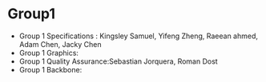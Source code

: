 # Group1 

- Group 1 Specifications : Kingsley Samuel, Yifeng Zheng, Raeean ahmed, Adam Chen, Jacky Chen
- Group 1 Graphics: 
- Group 1 Quality Assurance:Sebastian Jorquera, Roman Dost
- Group 1 Backbone: 
